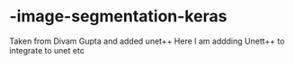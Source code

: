 # -image-segmentation-keras
Taken from Divam Gupta and added unet++
Here I am addding Unett++ to integrate to unet etc
